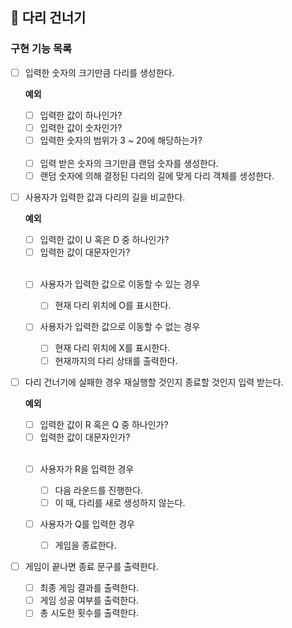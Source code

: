 ## 🌉 다리 건너기

### 구현 기능 목록

- [ ] 입력한 숫자의 크기만큼 다리를 생성한다.

  **예외**

  - [ ] 입력한 값이 하나인가?
  - [ ] 입력한 값이 숫자인가?
  - [ ] 입력한 숫자의 범위가 3 ~ 20에 해당하는가?

  <br />

  - [ ] 입력 받은 숫자의 크기만큼 랜덤 숫자를 생성한다.
  - [ ] 랜덤 숫자에 의해 결정된 다리의 길에 맞게 다리 객체를 생성한다.

- [ ] 사용자가 입력한 값과 다리의 길을 비교한다.

  **예외**

  - [ ] 입력한 값이 U 혹은 D 중 하나인가?
  - [ ] 입력한 값이 대문자인가?

  <br />

  - [ ] 사용자가 입력한 값으로 이동할 수 있는 경우

    - [ ] 현재 다리 위치에 O를 표시한다.

  - [ ] 사용자가 입력한 값으로 이동할 수 없는 경우
    - [ ] 현재 다리 위치에 X를 표시한다.
    - [ ] 현재까지의 다리 상태를 출력한다.

- [ ] 다리 건너기에 실패한 경우 재실행할 것인지 종료할 것인지 입력 받는다.

  **예외**

  - [ ] 입력한 값이 R 혹은 Q 중 하나인가?
  - [ ] 입력한 값이 대문자인가?

  <br />

  - [ ] 사용자가 R을 입력한 경우

    - [ ] 다음 라운드를 진행한다.
    - [ ] 이 때, 다리를 새로 생성하지 않는다.

  - [ ] 사용자가 Q를 입력한 경우
    - [ ] 게임을 종료한다.

- [ ] 게임이 끝나면 종료 문구를 출력한다.
  - [ ] 최종 게임 결과를 출력한다.
  - [ ] 게임 성공 여부를 출력한다.
  - [ ] 총 시도한 횟수를 출력한다.
